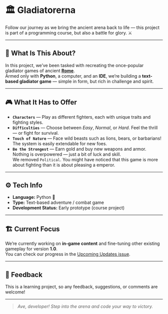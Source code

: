 # 🏛️ Gladiatorerna  

Follow our journey as we bring the ancient arena back to life — this project is part of a programming course, but also a battle for glory. ⚔️  

---

## 🧠 What Is This About?  

In this project, we’ve been tasked with recreating the once-popular gladiator games of ancient [**Rome**](https://sv.wikipedia.org/wiki/Rome).  
Armed only with **Python**, a computer, and an **IDE**, we’re building a **text-based gladiator game** — simple in form, but rich in challenge and spirit.  

---

## 🎮 What It Has to Offer  

- **`Characters`** — Play as different fighters, each with unique traits and fighting styles.  
- **`Difficulties`** — Choose between *Easy*, *Normal*, or *Hard*. Feel the thrill — or fight for survival.  
- **`Touch of Nature`** — Face wild beasts such as lions, bears, or barbarians! The system is easily extendable for new foes.   
- **`Be the Strongest`** — Earn gold and buy new weapons and armor. Nothing is overpowered — just a bit of luck and skill.  
We removed `Political`. You might have noticed that this game is more about fighting than it is about pleasing a emperor.

---

## ⚙️ Tech Info  

- **Language:** Python 🐍  
- **Type:** Text-based adventure / combat game  
- **Development Status:** Early prototype (course project)  

---

## 🏗️ Current Focus  

We’re currently working on **in-game content** and fine-tuning other existing gameplay for version **1.0**.  
You can check our progress in the [Upcoming Updates issue](https://github.com/neoostlundzetterberg-svg/Gladiatorerna/issues/1).

---

## 💬 Feedback  

This is a learning project, so any feedback, suggestions, or comments are welcome!  

---

> *Ave, developer! Step into the arena and code your way to victory.*  